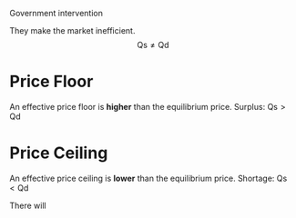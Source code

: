 Government intervention

They make the market inefficient. 
$$\text{Qs} \ne \text{Qd}$$
# Price Floor
An effective price floor is **higher** than the equilibrium price.
Surplus: $\text{Qs} > \text{Qd}$

# Price Ceiling 
An effective price ceiling is **lower** than the equilibrium price.
Shortage: $\text{Qs} < \text{Qd}$

There will